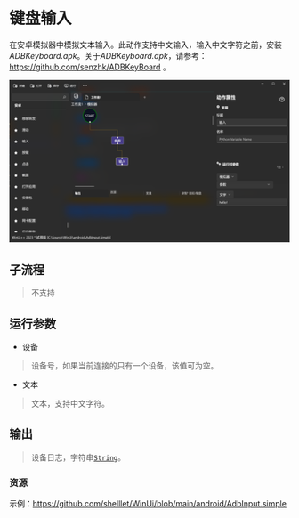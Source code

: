 # 键盘输入 
在安卓模拟器中模拟文本输入。此动作支持中文输入，输入中文字符之前，安装 *ADBKeyboard.apk*。关于*ADBKeyboard.apk*，请参考：https://github.com/senzhk/ADBKeyBoard 。


![AdbInput](./images/05.png ':size=90%')

## 子流程

> 不支持

## 运行参数

* 设备
> 设备号，如果当前连接的只有一个设备，该值可为空。
* 文本
> 文本，支持中文字符。

## 输出 

> 设备日志，字符串[`String`](./types/String.md)。


### 资源

示例：https://github.com/shelllet/WinUi/blob/main/android/AdbInput.simple
